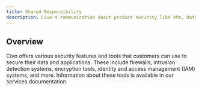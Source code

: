 ```yaml
---
title: Shared Responsibility
description: Civo's communication about product security like VMs, Databases, Storage, Kubernetes, and More!
---
```



## Overview

Civo offers various security features and tools that customers can use to secure their data and applications. These include firewalls, intrusion detection systems, encryption tools, identity and access management (IAM) systems, and more. Information about these tools is available in our services documentation.